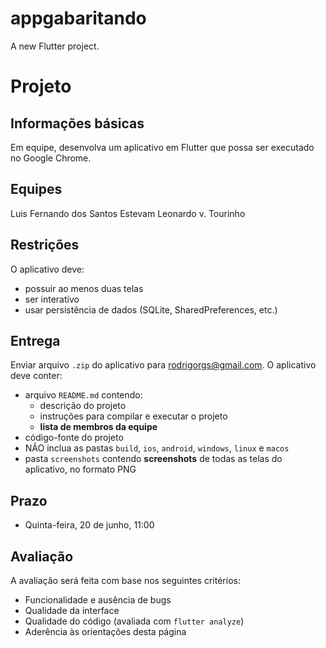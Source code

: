 # appgabaritando

A new Flutter project.










# Projeto

## Informações básicas

Em equipe, desenvolva um aplicativo em Flutter que possa ser executado no Google Chrome.

## Equipes

Luis Fernando dos Santos Estevam
Leonardo v. Tourinho

## Restrições

O aplicativo deve:

- possuir ao menos duas telas
- ser interativo
- usar persistência de dados (SQLite, SharedPreferences, etc.)

## Entrega

Enviar arquivo `.zip` do aplicativo para rodrigorgs@gmail.com. O aplicativo deve conter:

- arquivo `README.md` contendo:
  - descrição do projeto
  - instruções para compilar e executar o projeto
  - **lista de membros da equipe**
- código-fonte do projeto
- NÃO inclua as pastas `build`, `ios`, `android`, `windows`, `linux` e `macos`
- pasta `screenshots` contendo **screenshots** de todas as telas do aplicativo, no formato PNG

## Prazo

- Quinta-feira, 20 de junho, 11:00

## Avaliação

A avaliação será feita com base nos seguintes critérios:

- Funcionalidade e ausência de bugs
- Qualidade da interface
- Qualidade do código (avaliada com `flutter analyze`)
- Aderência às orientações desta página